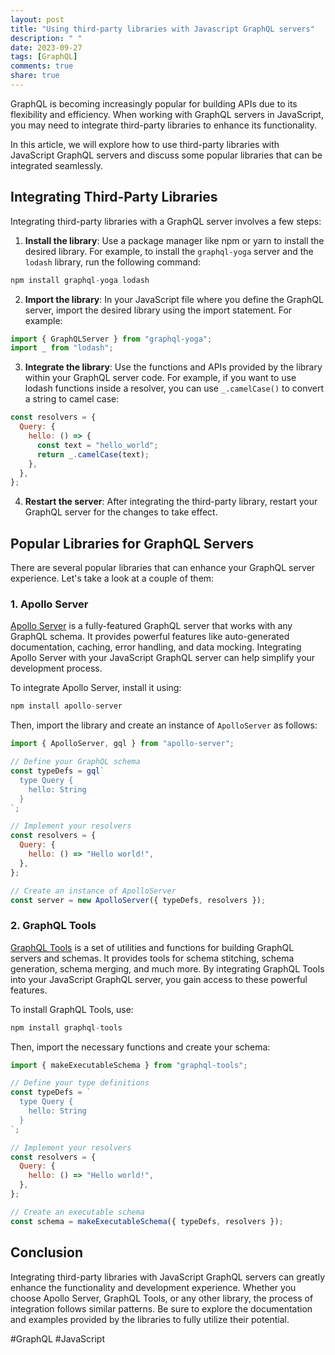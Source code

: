 ```yaml
---
layout: post
title: "Using third-party libraries with Javascript GraphQL servers"
description: " "
date: 2023-09-27
tags: [GraphQL]
comments: true
share: true
---
```


GraphQL is becoming increasingly popular for building APIs due to its flexibility and efficiency. When working with GraphQL servers in JavaScript, you may need to integrate third-party libraries to enhance its functionality.

In this article, we will explore how to use third-party libraries with JavaScript GraphQL servers and discuss some popular libraries that can be integrated seamlessly.

## Integrating Third-Party Libraries

Integrating third-party libraries with a GraphQL server involves a few steps:

1. **Install the library**: Use a package manager like npm or yarn to install the desired library. For example, to install the `graphql-yoga` server and the `lodash` library, run the following command:

```javascript
npm install graphql-yoga lodash
```

2. **Import the library**: In your JavaScript file where you define the GraphQL server, import the desired library using the import statement. For example:

```javascript
import { GraphQLServer } from "graphql-yoga";
import _ from "lodash";
```

3. **Integrate the library**: Use the functions and APIs provided by the library within your GraphQL server code. For example, if you want to use lodash functions inside a resolver, you can use `_.camelCase()` to convert a string to camel case:

```javascript
const resolvers = {
  Query: {
    hello: () => {
      const text = "hello_world";
      return _.camelCase(text);
    },
  },
};
```

4. **Restart the server**: After integrating the third-party library, restart your GraphQL server for the changes to take effect.

## Popular Libraries for GraphQL Servers

There are several popular libraries that can enhance your GraphQL server experience. Let's take a look at a couple of them:

### 1. Apollo Server

[Apollo Server](https://www.apollographql.com/docs/apollo-server/) is a fully-featured GraphQL server that works with any GraphQL schema. It provides powerful features like auto-generated documentation, caching, error handling, and data mocking. Integrating Apollo Server with your JavaScript GraphQL server can help simplify your development process.

To integrate Apollo Server, install it using:

```javascript
npm install apollo-server
```

Then, import the library and create an instance of `ApolloServer` as follows:

```javascript
import { ApolloServer, gql } from "apollo-server";

// Define your GraphQL schema
const typeDefs = gql`
  type Query {
    hello: String
  }
`;

// Implement your resolvers
const resolvers = {
  Query: {
    hello: () => "Hello world!",
  },
};

// Create an instance of ApolloServer
const server = new ApolloServer({ typeDefs, resolvers });
```

### 2. GraphQL Tools

[GraphQL Tools](https://www.graphql-tools.com/) is a set of utilities and functions for building GraphQL servers and schemas. It provides tools for schema stitching, schema generation, schema merging, and much more. By integrating GraphQL Tools into your JavaScript GraphQL server, you gain access to these powerful features.

To install GraphQL Tools, use:

```javascript
npm install graphql-tools
```

Then, import the necessary functions and create your schema:

```javascript
import { makeExecutableSchema } from "graphql-tools";

// Define your type definitions
const typeDefs = `
  type Query {
    hello: String
  }
`;

// Implement your resolvers
const resolvers = {
  Query: {
    hello: () => "Hello world!",
  },
};

// Create an executable schema
const schema = makeExecutableSchema({ typeDefs, resolvers });
```

## Conclusion

Integrating third-party libraries with JavaScript GraphQL servers can greatly enhance the functionality and development experience. Whether you choose Apollo Server, GraphQL Tools, or any other library, the process of integration follows similar patterns. Be sure to explore the documentation and examples provided by the libraries to fully utilize their potential.

#GraphQL #JavaScript